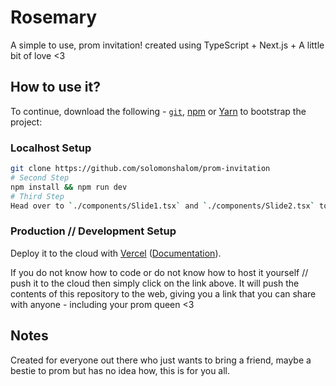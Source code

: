# Rosemary

A simple to use, prom invitation! created using TypeScript + Next.js + A little bit of love <3

## How to use it?

To continue, download the following - [`git`](https://git-scm.com/downloads), [npm](https://docs.npmjs.com/cli/init) or [Yarn](https://yarnpkg.com/lang/en/docs/cli/create/) to bootstrap the project:

### Localhost Setup
```bash
git clone https://github.com/solomonshalom/prom-invitation
# Second Step
npm install && npm run dev
# Third Step
Head over to `./components/Slide1.tsx` and `./components/Slide2.tsx` to change the text
```
### Production // Development Setup

Deploy it to the cloud with [Vercel](https://vercel.com/new?utm_source=https://github.com/solomonshalom/prom-invitation&utm_medium=readme&utm_campaign=next-example) ([Documentation](https://nextjs.org/docs/deployment)).

If you do not know how to code or do not know how to host it yourself // push it to the cloud then simply click on the link above. It will push the contents of this repository to the web, giving you a link that you can share with anyone - including your prom queen <3

## Notes

Created for everyone out there who just wants to bring a friend, maybe a bestie to prom but has no idea how, this is for you all.